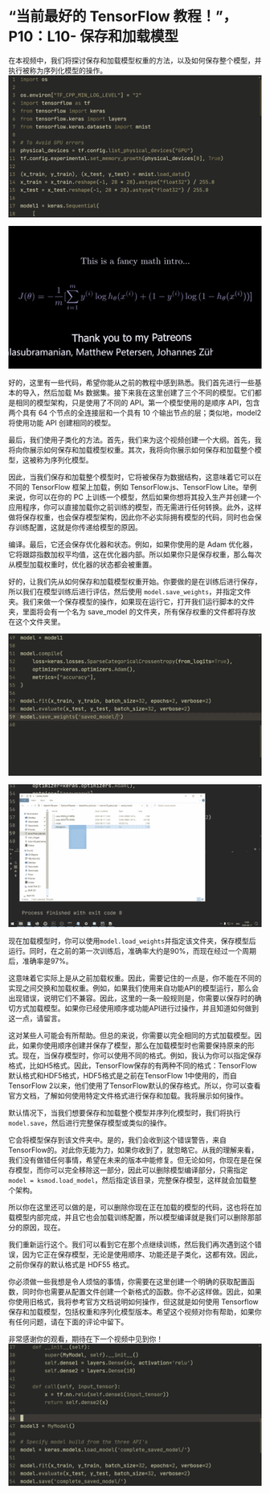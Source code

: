 # “当前最好的 TensorFlow 教程！”，P10：L10- 保存和加载模型 

在本视频中，我们将探讨保存和加载模型权重的方法，以及如何保存整个模型，并执行被称为序列化模型的操作。![](img/7bff5e62ed405731be5e5da8c2b7bfb9_1.png)

![](img/7bff5e62ed405731be5e5da8c2b7bfb9_2.png)

好的，这里有一些代码，希望你能从之前的教程中感到熟悉。我们首先进行一些基本的导入，然后加载 Ms 数据集。接下来我在这里创建了三个不同的模型。它们都是相同的模型架构，只是使用了不同的 API。第一个模型使用的是顺序 API，包含两个具有 64 个节点的全连接层和一个具有 10 个输出节点的层；类似地，model2 将使用功能 API 创建相同的模型。

最后，我们使用子类化的方法。首先，我们来为这个视频创建一个大纲。首先，我将向你展示如何保存和加载模型权重。其次，我将向你展示如何保存和加载整个模型，这被称为序列化模型。

因此，当我们保存和加载整个模型时，它将被保存为数据结构，这意味着它可以在不同的 TensorFlow 框架上加载，例如 TensorFlow.js、TensorFlow Lite。举例来说，你可以在你的 PC 上训练一个模型，然后如果你想将其投入生产并创建一个应用程序，你可以直接加载你之前训练的模型，而无需进行任何转换。此外，这样做将保存权重，也会保存模型架构，因此你不必实际拥有模型的代码，同时也会保存训练配置，这就是你传递给模型的原因。

编译。最后，它还会保存优化器和状态。例如，如果你使用的是 Adam 优化器，它将跟踪指数加权平均值，这在优化器内部。所以如果你只是保存权重，那么每次从模型加载权重时，优化器的状态都会被重置。

好的，让我们先从如何保存和加载模型权重开始。你要做的是在训练后进行保存，所以我们在模型训练后进行评估，然后使用 `model.save_weights`，并指定文件夹。我们来做一个保存模型的操作，如果现在运行它，打开我们运行脚本的文件夹，里面将会有一个名为 save_model 的文件夹，所有保存权重的文件都将存放在这个文件夹里。

![](img/7bff5e62ed405731be5e5da8c2b7bfb9_4.png)

![](img/7bff5e62ed405731be5e5da8c2b7bfb9_5.png)

现在加载模型时，你可以使用`model.load_weights`并指定该文件夹，保存模型后运行。同时，在之前的第一次训练后，准确率大约是90%，而现在经过一个周期后，准确率是97%。

这意味着它实际上是从之前加载权重。因此，需要记住的一点是，你不能在不同的实现之间交换和加载权重。例如，如果我们使用来自功能API的模型运行，那么会出现错误，说明它们不兼容。因此，这里的一条一般规则是，你需要以保存时的确切方式加载模型。如果你已经使用顺序或功能API进行过操作，并且知道如何做到这一点，请留言。

这对某些人可能会有所帮助。但总的来说，你需要以完全相同的方式加载模型。因此，如果你使用顺序创建并保存了模型，那么在加载模型时也需要保持原来的形式。现在，当保存模型时，你可以使用不同的格式。例如，我认为你可以指定保存格式，比如H5格式。因此，TensorFlow保存的有两种不同的格式：TensorFlow默认格式和HDF5格式，HDF5格式是之前在TensorFlow 1中使用的，而自TensorFlow 2以来，他们使用了TensorFlow默认的保存格式。所以，你可以查看官方文档，了解如何使用特定文件格式进行保存和加载。我将展示如何操作。

默认情况下，当我们想要保存和加载整个模型并序列化模型时，我们将执行`model.save`，然后进行完整保存模型或类似的操作。

它会将模型保存到该文件夹中。是的，我们会收到这个错误警告，来自TensorFlow的。对此你无能为力，如果你收到了，就忽略它。从我的理解来看，我们没有做错任何事情，希望在未来的版本中能修复。但无论如何，你现在是在保存模型，而你可以完全移除这一部分，因此可以删除模型编译部分，只需指定`model = ksmod.load_model`，然后指定该目录，完整保存模型，这样就会加载整个架构。

所以你在这里还可以做的是，可以删除你现在正在加载的模型的代码，这也将在加载模型内部完成，并且它也会加载训练配置，所以模型编译就是我们可以删除那部分的原因，现在。

我们重新运行这个。我们可以看到它在那个点继续训练，然后我们再次遇到这个错误，因为它正在保存模型，无论是使用顺序、功能还是子类化，这都有效。因此，之前你保存的默认格式是 HDF55 格式。

你必须做一些我想是令人烦恼的事情，你需要在这里创建一个明确的获取配置函数，同时你也需要从配置文件创建一个新格式的函数。你不必这样做。因此，如果你使用旧格式，我将参考官方文档说明如何操作，但这就是如何使用 Tensorflow 保存和加载模型，包括权重和序列化模型版本。希望这个视频对你有帮助，如果你有任何问题，请在下面的评论中留下。

非常感谢你的观看，期待在下一个视频中见到你！![](img/7bff5e62ed405731be5e5da8c2b7bfb9_7.png)

